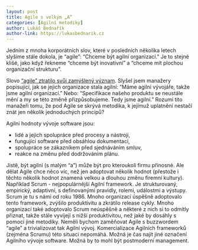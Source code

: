 ```yaml
---
layout: post
title: Agile s velkým „A“
categories: [Agilní metodiky]
author: Lukáš Bednařík
author-link: https://lukasbednarik.cz
---
```


Jedním z mnoha korporátních slov, které v posledních několika letech slyšíme stále dokola, je “agile”:
“Chceme být agilní organizací.” Je to stejné klišé, jako když řekneme “chceme být inovativní”
a “chceme mít plochou organizační strukturu”.

<!--more-->

Slovo [“agile” ztratilo svůj zamýšlený význam](/dead-of-agile/).
Slyšel jsem manažery popisující, jak se jejich organizace stala agilní:
“Máme agilní vývojáře, takže jsme agilní organizací.” Nebo: “Specifikace našeho produktu se neustále mění a my se této
změně přizpůsobujeme. Tedy jsme agilní.” Rozumí tito manažeři tomu, že pod Agile se skrývá metodika, k jejímuž
uplatnění nestačí znát jen několik jednoduchých principů?

Agilní hodnoty vývoje software jsou:
- lidé a jejich spolupráce před procesy a nástroji,
- fungující software před obsáhlou dokumentací,
- spolupráce se zákazníkem před sjednáváním smluv,
- reakce na změnu před dodržováním plánu.

Jistě, být agilní (s malým “a”) může být pro kteroukoli firmu přínosné. Ale dělat Agile chce něco víc,
než jen adoptovat několik hodnot (přestože i těchto několik hodnot znamená velkou a dlouhou změnu firemní kultury).
Například Scrum - nejpopulárnější Agilní framework. Je strukturovaný, empirický, adaptivní, s definovanými pravidly,
rolemi, událostmi a výstupy. Scrum je tu s námi od roku 1986. Mnoho organizací úspěšně adoptovalo tento framework,
zvýšilo produktivitu a zkrátilo release cykly. Mnoho organizací také adoptovalo Scrum neúspěšně a některé z nich si
to odmítly přiznat, takže stále vyvíjejí s nižší produktivitou, než jaké by dosáhly s pomocí jiné metodiky.
Neměli bychom zaměňovat Agile s buzzwordem “agile” a trivializovat tak Agilní vývoj.
Komercializace Agilních frameworků (zejména Scrumu) této situaci nepomáhá. Možná je čas najít jiné označení
Agilního vývoje software. Možná by to mohl být postmoderní management.
